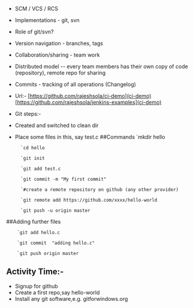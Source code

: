+ SCM / VCS / RCS
+ Implementations - git, svn
+ Role of git/svn? 
+ Version navigation - branches, tags
+ Collaboration/sharing - team work
+ Distributed model -- every team members has their own copy of code (repository), remote repo for sharing
+ Commits - tracking of all operations (Changelog)
+ Url:- [https://github.com/rajeshsola/ci-demo](ci-demo)
[https://github.com/rajeshsola/jenkins-examples](ci-demo)
+ Git steps:-
+ Created and switched to clean dir
+ Place some files in this, say test.c
##Commands
		`mkdir hello
		
		`cd hello
		
		`git init
		
		`git add test.c
		
		`git commit -m "My first commit"
		
		`#create a remote repository on github (any other provider)
		
		`git remote add https://github.com/xxxx/hello-world
		
		`git push -u origin master
		
##Adding further files

		`git add hello.c
		
		`git commit  "adding hello.c"
		
		`git push origin master
		
## Activity Time:- 

+ Signup for github 
+ Create a first repo,say hello-world
+ Install any git software,e.g.      gitforwindows.org

